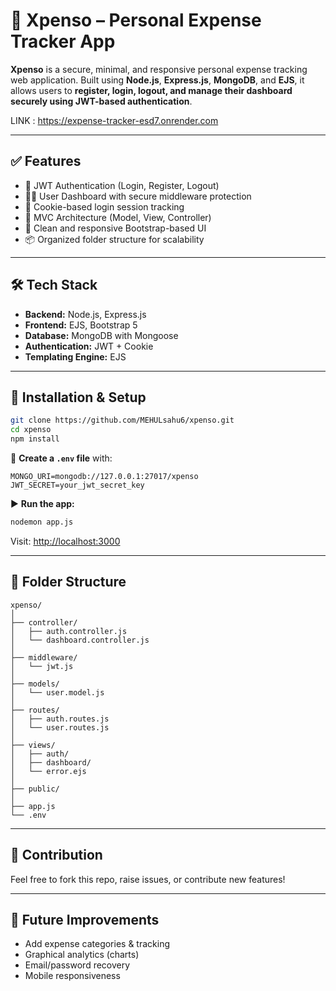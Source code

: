 # 💸 Xpenso – Personal Expense Tracker App

**Xpenso** is a secure, minimal, and responsive personal expense tracking web application. Built using **Node.js**, **Express.js**, **MongoDB**, and **EJS**, it allows users to **register, login, logout, and manage their dashboard securely using JWT-based authentication**.

LINK : https://expense-tracker-esd7.onrender.com

---

## ✅ Features

- 🔐 JWT Authentication (Login, Register, Logout)
- 🧑‍💼 User Dashboard with secure middleware protection
- 📁 Cookie-based login session tracking
- 🧠 MVC Architecture (Model, View, Controller)
- 🎨 Clean and responsive Bootstrap-based UI
- 📦 Organized folder structure for scalability

---

## 🛠️ Tech Stack

- **Backend:** Node.js, Express.js  
- **Frontend:** EJS, Bootstrap 5  
- **Database:** MongoDB with Mongoose  
- **Authentication:** JWT + Cookie  
- **Templating Engine:** EJS  

---

## 🚀 Installation & Setup

```bash
git clone https://github.com/MEHULsahu6/xpenso.git
cd xpenso
npm install
```

🔑 **Create a `.env` file** with:

```env
MONGO_URI=mongodb://127.0.0.1:27017/xpenso
JWT_SECRET=your_jwt_secret_key
```

▶️ **Run the app:**

```bash
nodemon app.js
```

Visit: [http://localhost:3000](http://localhost:3000)

---

## 📂 Folder Structure

```
xpenso/
│
├── controller/
│   ├── auth.controller.js
│   └── dashboard.controller.js
│
├── middleware/
│   └── jwt.js
│
├── models/
│   └── user.model.js
│
├── routes/
│   ├── auth.routes.js
│   └── user.routes.js
│
├── views/
│   ├── auth/
│   ├── dashboard/
│   └── error.ejs
│
├── public/
│
├── app.js
└── .env
```

---

## 🙌 Contribution

Feel free to fork this repo, raise issues, or contribute new features!

---

## 🧠 Future Improvements

- Add expense categories & tracking
- Graphical analytics (charts)
- Email/password recovery
- Mobile responsiveness


